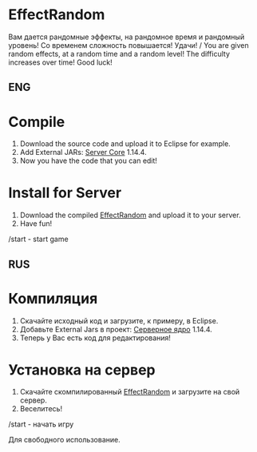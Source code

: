 # EffectRandom
Вам дается рандомные эффекты, на рандомное время и рандомный уровень! Со временем сложность повышается! Удачи! / You are given random effects, at a random time and a random level! The difficulty increases over time! Good luck!

## ENG
# Compile
1. Download the source code and upload it to Eclipse for example.
2. Add External JARs: [Server Core](https://getbukkit.org/download/craftbukkit) 1.14.4.
3. Now you have the code that you can edit!

# Install for Server
1. Download the compiled [EffectRandom](https://github.com/Dseym/effectRandom/releases/download/EffectRandom/effectRandom.jar) and upload it to your server.
2. Have fun!

/start - start game

## RUS
# Компиляция
1. Скачайте исходный код и загрузите, к примеру, в Eclipse.
2. Добавьте External Jars в проект: [Серверное ядро](https://getbukkit.org/download/craftbukkit) 1.14.4.
3. Теперь у Вас есть код для редактирования!

# Установка на сервер
1. Скачайте скомпилированный [EffectRandom](https://github.com/Dseym/effectRandom/releases/download/EffectRandom/effectRandom.jar) и загрузите на свой сервер.
2. Веселитесь!

/start - начать игру

Для свободного использование.